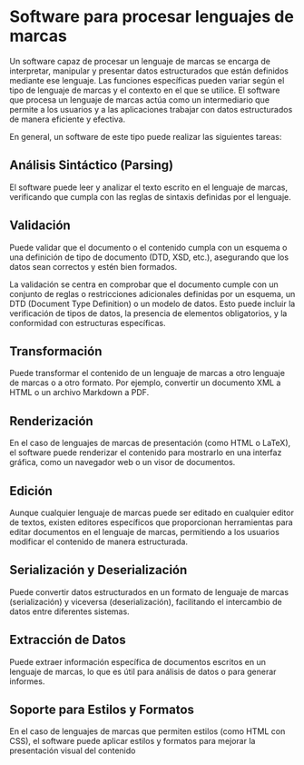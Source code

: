 # Software para procesar lenguajes de marcas

Un software capaz de procesar un lenguaje de marcas se encarga de interpretar, manipular y presentar datos estructurados que están definidos mediante ese lenguaje. Las funciones específicas pueden variar según el tipo de lenguaje de marcas y el contexto en el que se utilice. El software que procesa un lenguaje de marcas actúa como un intermediario que permite a los usuarios y a las aplicaciones trabajar con datos estructurados de manera eficiente y efectiva.

En general, un software de este tipo puede realizar las siguientes tareas:

## Análisis Sintáctico (Parsing)

El software puede leer y analizar el texto escrito en el lenguaje de marcas, verificando que cumpla con las reglas de sintaxis definidas por el lenguaje.

## Validación

Puede validar que el documento o el contenido cumpla con un esquema o una definición de tipo de documento (DTD, XSD, etc.), asegurando que los datos sean correctos y estén bien formados.

La validación se centra en comprobar que el documento cumple con un conjunto de reglas o restricciones adicionales definidas por un esquema, un DTD (Document Type Definition) o un modelo de datos. Esto puede incluir la verificación de tipos de datos, la presencia de elementos obligatorios, y la conformidad con estructuras específicas.

## Transformación

Puede transformar el contenido de un lenguaje de marcas a otro lenguaje de marcas o a otro formato. Por ejemplo, convertir un documento XML a HTML o un archivo Markdown a PDF.

## Renderización

En el caso de lenguajes de marcas de presentación (como HTML o LaTeX), el software puede renderizar el contenido para mostrarlo en una interfaz gráfica, como un navegador web o un visor de documentos.

## Edición

Aunque cualquier lenguaje de marcas puede ser editado en cualquier editor de textos, existen editores específicos que proporcionan herramientas para editar documentos en el lenguaje de marcas, permitiendo a los usuarios modificar el contenido de manera estructurada.

## Serialización y Deserialización
Puede convertir datos estructurados en un formato de lenguaje de marcas (serialización) y viceversa (deserialización), facilitando el intercambio de datos entre diferentes sistemas.

## Extracción de Datos
Puede extraer información específica de documentos escritos en un lenguaje de marcas, lo que es útil para análisis de datos o para generar informes.

## Soporte para Estilos y Formatos
En el caso de lenguajes de marcas que permiten estilos (como HTML con CSS), el software puede aplicar estilos y formatos para mejorar la presentación visual del contenido